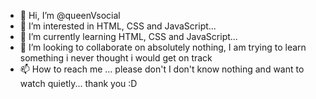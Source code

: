- 👋 Hi, I’m @queenVsocial
- 👀 I’m interested in HTML, CSS and JavaScript...
- 🌱 I’m currently learning HTML, CSS and JavaScript...
- 💞️ I’m looking to collaborate on absolutely nothing, I am trying to learn something i never thought i would get on track
- 📫 How to reach me ... please don't I don't know nothing and want to watch quietly... thank you :D

<!---
queenVsocial/queenVsocial is a ✨ special ✨ repository because its `README.md` (this file) appears on your GitHub profile.
You can click the Preview link to take a look at your changes.
--->
